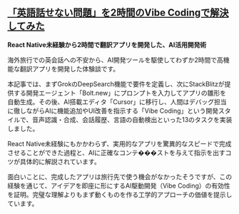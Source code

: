 ## [「英語話せない問題」を2時間のVibe Codingで解決してみた](https://www.m3tech.blog/entry/2025/06/23/110000)

**React Native未経験から2時間で翻訳アプリを開発した、AI活用開発術**

海外旅行での英会話への不安から、AI開発ツールを駆使してわずか2時間で高機能な翻訳アプリを開発した体験談です。

本記事では、まずGrokのDeepSearch機能で要件を定義し、次にStackBlitzが提供する開発エージェント「Bolt.new」にプロンプトを入力してアプリの雛形を自動生成。その後、AI搭載エディタ「Cursor」に移行し、人間はデバッグ担当に徹しながらAIに機能追加やUI改善を指示する「Vibe Coding」という開発スタイルで、音声認識・合成、会話履歴、言語の自動検出といった13のタスクを実装しました。

React Native未経験にもかかわらず、実用的なアプリを驚異的なスピードで完成させることができた過程と、AIに正確なコンテ���ストを与えて指示を出すコツが具体的に解説されています。

面白いことに、完成したアプリは旅行先で使う機会がなかったそうですが、この経験を通じて、アイデアを即座に形にするAI駆動開発（Vibe Coding）の有効性を証明。完璧な理解よりもまず動くものを作る工学的アプローチの価値を提示しています。